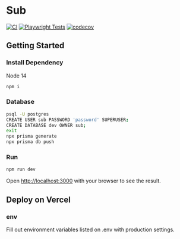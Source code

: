 # Sub

[![CI](https://github.com/submarine-kr/sub/actions/workflows/ci.yml/badge.svg)](https://github.com/submarine-kr/sub/actions/workflows/ci.yml)
[![Playwright Tests](https://github.com/younginch/sub/actions/workflows/playwright.yml/badge.svg)](https://github.com/younginch/sub/actions/workflows/playwright.yml)
[![codecov](https://codecov.io/gh/younginch/sub/branch/main/graph/badge.svg?token=ET2YVQ4FTC)](https://codecov.io/gh/younginch/sub)

## Getting Started

### Install Dependency

Node 14

```bash
npm i
```

### Database

```bash
psql -U postgres
CREATE USER sub PASSWORD 'password' SUPERUSER;
CREATE DATABASE dev OWNER sub;
exit
npx prisma generate
npx prisma db push
```

### Run

```bash
npm run dev
```
Open [http://localhost:3000](http://localhost:3000) with your browser to see the result.

## Deploy on Vercel

### env
Fill out environment variables listed on .env with production settings.
